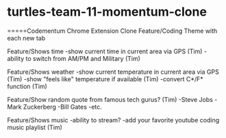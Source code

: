 # turtles-team-11-momentum-clone

=====Codementum Chrome Extension Clone
Feature/Coding Theme with each new tab

Feature/Shows time -show current time in current area via GPS (Tim) -ability to switch from AM/PM and Military (Tim)

Feature/Shows weather -show current temperature in current area via GPS (Tim) -show "feels like" temperature if available (Tim) -convert C*/F* function (Tim)

Feature/Show random quote from famous tech gurus? (Tim) -Steve Jobs -Mark Zuckerberg -Bill Gates -etc.

Feature/Shows music -ability to stream? -add your favorite youtube coding music playlist (Tim)